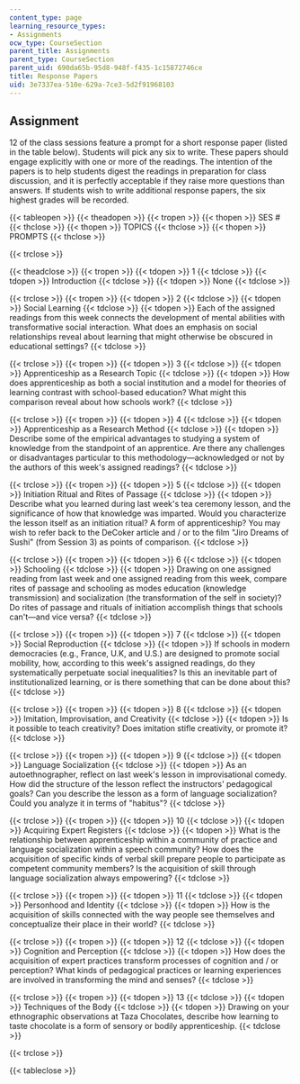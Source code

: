 ```yaml
---
content_type: page
learning_resource_types:
- Assignments
ocw_type: CourseSection
parent_title: Assignments
parent_type: CourseSection
parent_uid: 690da65b-95d8-948f-f435-1c15872746ce
title: Response Papers
uid: 3e7337ea-510e-629a-7ce3-5d2f91968103
---
```


Assignment
----------

12 of the class sessions feature a prompt for a short response paper (listed in the table below). Students will pick any six to write. These papers should engage explicitly with one or more of the readings. The intention of the papers is to help students digest the readings in preparation for class discussion, and it is perfectly acceptable if they raise more questions than answers. If students wish to write additional response papers, the six highest grades will be recorded.

{{< tableopen >}}
{{< theadopen >}}
{{< tropen >}}
{{< thopen >}}
SES #
{{< thclose >}}
{{< thopen >}}
TOPICS
{{< thclose >}}
{{< thopen >}}
PROMPTS
{{< thclose >}}

{{< trclose >}}

{{< theadclose >}}
{{< tropen >}}
{{< tdopen >}}
1
{{< tdclose >}}
{{< tdopen >}}
Introduction
{{< tdclose >}}
{{< tdopen >}}
None
{{< tdclose >}}

{{< trclose >}}
{{< tropen >}}
{{< tdopen >}}
2
{{< tdclose >}}
{{< tdopen >}}
Social Learning
{{< tdclose >}}
{{< tdopen >}}
Each of the assigned readings from this week connects the development of mental abilities with transformative social interaction. What does an emphasis on social relationships reveal about learning that might otherwise be obscured in educational settings?
{{< tdclose >}}

{{< trclose >}}
{{< tropen >}}
{{< tdopen >}}
3
{{< tdclose >}}
{{< tdopen >}}
Apprenticeship as a Research Topic
{{< tdclose >}}
{{< tdopen >}}
How does apprenticeship as both a social institution and a model for theories of learning contrast with school-based education? What might this comparison reveal about how schools work?
{{< tdclose >}}

{{< trclose >}}
{{< tropen >}}
{{< tdopen >}}
4
{{< tdclose >}}
{{< tdopen >}}
Apprenticeship as a Research Method
{{< tdclose >}}
{{< tdopen >}}
Describe some of the empirical advantages to studying a system of knowledge from the standpoint of an apprentice. Are there any challenges or disadvantages particular to this methodology—acknowledged or not by the authors of this week's assigned readings?
{{< tdclose >}}

{{< trclose >}}
{{< tropen >}}
{{< tdopen >}}
5
{{< tdclose >}}
{{< tdopen >}}
Initiation Ritual and Rites of Passage
{{< tdclose >}}
{{< tdopen >}}
Describe what you learned during last week's tea ceremony lesson, and the significance of how that knowledge was imparted. Would you characterize the lesson itself as an initiation ritual? A form of apprenticeship? You may wish to refer back to the DeCoker article and / or to the film "Jiro Dreams of Sushi" (from Session 3) as points of comparison.
{{< tdclose >}}

{{< trclose >}}
{{< tropen >}}
{{< tdopen >}}
6
{{< tdclose >}}
{{< tdopen >}}
Schooling
{{< tdclose >}}
{{< tdopen >}}
Drawing on one assigned reading from last week and one assigned reading from this week, compare rites of passage and schooling as modes education (knowledge transmission) and socialization (the transformation of the self in society)? Do rites of passage and rituals of initiation accomplish things that schools can't—and vice versa?
{{< tdclose >}}

{{< trclose >}}
{{< tropen >}}
{{< tdopen >}}
7
{{< tdclose >}}
{{< tdopen >}}
Social Reproduction
{{< tdclose >}}
{{< tdopen >}}
If schools in modern democracies (e.g., France, U.K, and U.S.) are designed to promote social mobility, how, according to this week's assigned readings, do they systematically perpetuate social inequalities? Is this an inevitable part of institutionalized learning, or is there something that can be done about this?
{{< tdclose >}}

{{< trclose >}}
{{< tropen >}}
{{< tdopen >}}
8
{{< tdclose >}}
{{< tdopen >}}
Imitation, Improvisation, and Creativity
{{< tdclose >}}
{{< tdopen >}}
Is it possible to teach creativity? Does imitation stifle creativity, or promote it?
{{< tdclose >}}

{{< trclose >}}
{{< tropen >}}
{{< tdopen >}}
9
{{< tdclose >}}
{{< tdopen >}}
Language Socialization
{{< tdclose >}}
{{< tdopen >}}
As an autoethnographer, reflect on last week's lesson in improvisational comedy. How did the structure of the lesson reflect the instructors' pedagogical goals? Can you describe the lesson as a form of language socialization? Could you analyze it in terms of "habitus"?
{{< tdclose >}}

{{< trclose >}}
{{< tropen >}}
{{< tdopen >}}
10
{{< tdclose >}}
{{< tdopen >}}
Acquiring Expert Registers
{{< tdclose >}}
{{< tdopen >}}
What is the relationship between apprenticeship within a community of practice and language socialization within a speech community? How does the acquisition of specific kinds of verbal skill prepare people to participate as competent community members? Is the acquisition of skill through language socialization always empowering?
{{< tdclose >}}

{{< trclose >}}
{{< tropen >}}
{{< tdopen >}}
11
{{< tdclose >}}
{{< tdopen >}}
Personhood and Identity
{{< tdclose >}}
{{< tdopen >}}
How is the acquisition of skills connected with the way people see themselves and conceptualize their place in their world?
{{< tdclose >}}

{{< trclose >}}
{{< tropen >}}
{{< tdopen >}}
12
{{< tdclose >}}
{{< tdopen >}}
Cognition and Perception
{{< tdclose >}}
{{< tdopen >}}
How does the acquisition of expert practices transform processes of cognition and / or perception? What kinds of pedagogical practices or learning experiences are involved in transforming the mind and senses?
{{< tdclose >}}

{{< trclose >}}
{{< tropen >}}
{{< tdopen >}}
13
{{< tdclose >}}
{{< tdopen >}}
Techniques of the Body
{{< tdclose >}}
{{< tdopen >}}
Drawing on your ethnographic observations at Taza Chocolates, describe how learning to taste chocolate is a form of sensory or bodily apprenticeship.
{{< tdclose >}}

{{< trclose >}}

{{< tableclose >}}